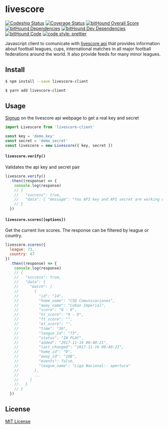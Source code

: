 # livescore

[![Codeship Status](https://img.shields.io/codeship/aef1fb60-1d95-0136-a767-1e122402486a/master.svg)](https://app.codeship.com/projects/284751)
[![Coverage Status](https://coveralls.io/repos/github/ndelvalle/livescore/badge.svg?branch=master)](https://coveralls.io/github/ndelvalle/livescore?branch=master)
[![bitHound Overall Score](https://www.bithound.io/github/ndelvalle/livescore/badges/score.svg)](https://www.bithound.io/github/ndelvalle/livescore)
[![bitHound Dependencies](https://www.bithound.io/github/ndelvalle/livescore/badges/dependencies.svg)](https://www.bithound.io/github/ndelvalle/livescore/master/dependencies/npm)
[![bitHound Dev Dependencies](https://www.bithound.io/github/ndelvalle/livescore/badges/devDependencies.svg)](https://www.bithound.io/github/ndelvalle/livescore/master/dependencies/npm)
[![bitHound Code](https://www.bithound.io/github/ndelvalle/livescore/badges/code.svg)](https://www.bithound.io/github/ndelvalle/livescore)
[![code style: prettier](https://img.shields.io/badge/code_style-prettier-ff69b4.svg?style=flat-green)](https://github.com/prettier/prettier)


Javascript client to comunicate with [livescore api](http://livescore-api.com/) that provides information about football leagues, cups, international matches in all major football federations around the world. It also provide feeds for many minor leagues. 


## Install

```bash
$ npm install --save livescore-client
```

```bash
$ yarn add livescore-client
```

## Usage

[Signup](http://livescore-api.com/users/sign-up) on the livescore api webpage to get a real key and secret

```js
import Livescore from 'livescore-client'

const key = 'demo_key'
const secret = 'demo_secret'
const livescore = new Livescore({ key, secret })
```

#### `livescore.verify()`

Validates the api key and secret pair

```js
livescore.verify()
  .then((response) => {
    console.log(response)
    // {
    //   "success": true,
    //   "data": { "message": "You API key and API secret are working correctly" }
    // }
  })
```

#### `livescore.scores([options])`

Get the current live scores. The response can be filtered by league or country.

```js
livescore.scores({
  league: 73,
  country: 47
})
  .then((response) => {
    console.log(response)
    // {
    //   "success": true,
    //   "data": {
    //     "match": [
    //       {
    //         "id": "14",
    //         "home_name": "CSD Comunicaciones",
    //         "away_name": "Coban Imperial",
    //         "score": "0 - 0",
    //         "ht_score": "0 - 0",
    //         "ft_score": "",
    //         "et_score": "",
    //         "time": "36",
    //         "league_id": "73",
    //         "status": "IN PLAY",
    //         "added": "2017-11-16 00:40:21",
    //         "last_changed": "2017-11-16 00:40:21",
    //         "home_id": "0",
    //         "away_id": "188",
    //         "events": false,
    //         "league_name": "Liga Nacional:: apertura"
    //       },
    //       ...
    //     ]
    //   }
    // }
  })
```


## License
[MIT License](https://github.com/ndelvalle/livescore/blob/master/LICENSE)
